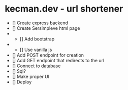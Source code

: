 # kecman.dev - url shortener

- [] Create express backend
- [] Create Sersimpleve html page
- - [] Add bootstrap
- - [] Use vanilla js
- [] Add POST endpoint for creation
- [] Add GET endpoint that redirects to the url
- [] Connect to database
- [] Sql?
- [] Make proper UI
- [] Deploy
